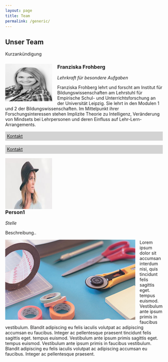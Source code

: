 ```yaml
---
layout: page
title: Team
permalink: /generic/
---
```


<h2 id="content">Unser Team</h2>
<p>Kurzankündigung</p>

<style type="text/css" media="screen">
   img { float: left; margin-right: 1em; }
   h3 {clear: left; }
</style>

<h3><img src="assets/images/Frohberg.jpg" width="150" height="120" />Franziska Frohberg</h3>
<p><i>Lehrkraft für besondere Aufgaben</i></p>
<p>Franziska Frohberg lehrt und forscht am Institut für Bildungswissenschaften am Lehrstuhl für Empirische Schul- und Unterrichtsforschung an der Universität Leipzig. 
Sie lehrt in den Modulen 1 und 2 der Bildungswissenschaften.   
Im Mittelpunkt ihrer Forschungsinteressen stehen Implizite Theorie zu Intelligenz, Veränderung von Mindsets bei Lehrpersonen und deren Einfluss auf Lehr-Lern-Arrangements.</p>
<head>
<script src="https://code.jquery.com/jquery-latest.js"></script>
<style>
#socialbookmarksanzeigen {
  background-color: lightgrey;
  padding: 0.4em;
}
#sozialbookmarks {
  background-color: white;
  padding: 0.4em;
}
</style>
<script>
$(document).ready(function(){
    /* Hier der jQuery-Code */
    $('#sobo-einausblenden').click(function(){
      $('#sozialbookmarks').toggle('slow');
    })
});
</script>
</head>
<body>
<p id="socialbookmarksanzeigen">
    <a href="#" id="sobo-einausblenden">Kontakt</a>
</p>
<div id="sozialbookmarks" style="display:none">
  <p><b>Bereich für social bookmarks</b><br>
  Hier kommen nun die üblichen Verdächtigen und Logos dazu.<br>
  Nicht vergessen, meine Seite zu bookmarken!</p>
</div>
</body>
<body>
<p id="socialbookmarksanzeigen">
    <a href="#" id="sobo-einausblenden">Kontakt</a>
</p>
<div id="sozialbookmarks" style="display:none">
  <p><b>Bereich für social bookmarks</b><br>
  Hier kommen nun die üblichen Verdächtigen und Logos dazu.<br>
  Nicht vergessen, meine Seite zu bookmarken!</p>
</div>
</body>



  <p><span class="image left"><img src="assets/images/pic01.jpg" alt="" /></span><h3>Person1</h3>
    <p><i>Stelle</i></p>
    Beschreibung..</p>
  <p><span class="image left"><img src="assets/images/pic02.jpg" alt="" /></span>Lorem ipsum dolor sit accumsan interdum nisi, quis tincidunt felis sagittis eget. tempus euismod. Vestibulum ante ipsum primis in faucibus vestibulum. Blandit adipiscing eu felis iaculis volutpat ac adipiscing accumsan eu faucibus. Integer ac pellentesque praesent tincidunt felis sagittis eget. tempus euismod. Vestibulum ante ipsum primis sagittis eget. tempus euismod. Vestibulum ante ipsum primis in faucibus vestibulum. Blandit adipiscing eu felis iaculis volutpat ac adipiscing accumsan eu faucibus. Integer ac pellentesque praesent.</p>

